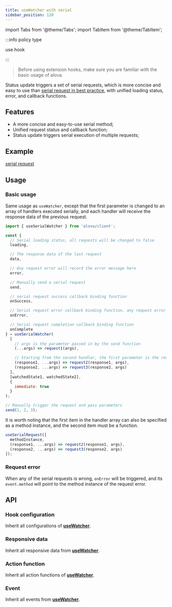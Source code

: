 ```yaml
---
title: useWatcher with serial
sidebar_position: 120
---
```


import Tabs from '@theme/Tabs';
import TabItem from '@theme/TabItem';

:::info policy type

use hook

:::

> Before using extension hooks, make sure you are familiar with the basic usage of alova.

Status update triggers a set of serial requests, which is more concise and easy to use than [serial request in best practice](/tutorial/best-practice/skills), with unified loading status, error, and callback functions.

## Features

- A more concise and easy-to-use serial method;
- Unified request status and callback function;
- Status update triggers serial execution of multiple requests;

## Example

[serial request](/tutorial/example/serial-request)

## Usage

### Basic usage

Same usage as `useWatcher`, except that the first parameter is changed to an array of handlers executed serially, and each handler will receive the response data of the previous request.

```javascript
import { useSerialWatcher } from 'alova/client';

const {
  // Serial loading status, all requests will be changed to false
  loading,

  // The response data of the last request
  data,

  // Any request error will record the error message here
  error,

  // Manually send a serial request
  send,

  // serial request success callback binding function
  onSuccess,

  // Serial request error callback binding function, any request error will trigger it
  onError,

  // Serial request completion callback binding function
  onComplete
} = useSerialWatcher(
  [
    // args is the parameter passed in by the send function
    (...args) => request1(args),

    // Starting from the second handler, the first parameter is the response data of the previous request, and args is received from the second
    (response1, ...args) => request2(response1, args),
    (response2, ...args) => request3(response2, args)
  ],
  [watchedState1, watchedState2],
  {
    immediate: true
  }
);

// Manually trigger the request and pass parameters
send(1, 2, 3);
```

It is worth noting that the first item in the handler array can also be specified as a method instance, and the second item must be a function.

```javascript
useSerialRequest([
  methodInstance,
  (response1, ...args) => request2(response1, args),
  (response2, ...args) => request3(response2, args)
]);
```

### Request error

When any of the serial requests is wrong, `onError` will be triggered, and its `event.method` will point to the method instance of the request error.

## API

### Hook configuration

Inherit all configurations of [**useWatcher**](/api/core-hooks#usewatcher).

### Responsive data

Inherit all responsive data from [**useWatcher**](/api/core-hooks#usewatcher).

### Action function

Inherit all action functions of [**useWatcher**](/api/core-hooks#usewatcher).

### Event

Inherit all events from [**useWatcher**](/api/core-hooks#usewatcher).
